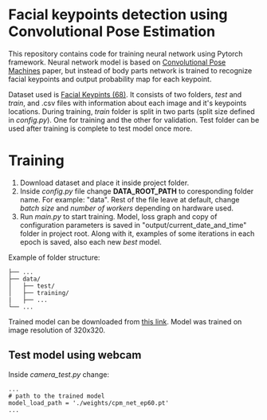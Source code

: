 # Facial keypoints detection using Convolutional Pose Estimation


This repository contains code for training neural network using Pytorch framework. Neural network model is based on [Convolutional Pose Machines](https://arxiv.org/abs/1602.00134) paper, but instead of body parts network is trained to recognize facial keypoints and output probability map for each keypoint.

Dataset used is [Facial Keypints (68)](https://www.kaggle.com/tarunkr/facial-keypoints-68-dataset). It consists of two folders, _test_ and _train_, and .csv files with information about each image and it's keypoints locations. During training, _train_ folder is split in two parts (split size defined in _config.py_). One for training and the other for validation. Test folder can be used after training is complete to test model once more.


# Training

1. Download dataset and place it inside project folder.
2. Inside _config.py_ file change **DATA_ROOT_PATH** to coresponding folder name. For example: "data". Rest of the file leave at default, change _batch size_ and _number of workers_ depending on hardware used.
3. Run _main.py_ to start training. Model, loss graph and copy of configuration parameters is saved in "output/current_date_and_time" folder in project root. 
   Along with it, examples of some iterations in each epoch is saved, also each new _best_ model.

Example of folder structure:

```
├── ...
├── data/ 
│   ├── test/
│   ├── training/
|   ├── ...
└── ...
```

Trained model can be downloaded from [this link](https://drive.google.com/drive/folders/1rChgc3t1EJa3vlEkCc0BEswvgPLEanXV?usp=sharing). Model was trained on image resolution of 320x320.

## Test model using webcam
Inside _camera_test.py_ change:

```
...
# path to the trained model
model_load_path = './weights/cpm_net_ep60.pt' 
...
```
